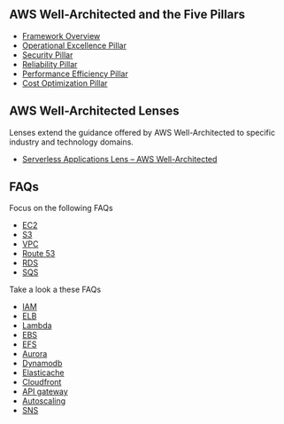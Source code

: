 ## AWS Well-Architected and the Five Pillars
* [Framework Overview](https://d1.awsstatic.com/whitepapers/architecture/AWS_Well-Architected_Framework.pdf)
* [Operational Excellence Pillar](https://d1.awsstatic.com/whitepapers/architecture/AWS-Operational-Excellence-Pillar.pdf)
* [Security Pillar](https://d1.awsstatic.com/whitepapers/architecture/AWS-Security-Pillar.pdf)
* [Reliability Pillar](https://d1.awsstatic.com/whitepapers/architecture/AWS-Reliability-Pillar.pdf)
* [Performance Efficiency Pillar](https://d1.awsstatic.com/whitepapers/architecture/AWS-Performance-Efficiency-Pillar.pdf)
* [Cost Optimization Pillar](https://d1.awsstatic.com/whitepapers/architecture/AWS-Cost-Optimization-Pillar.pdf)

## AWS Well-Architected Lenses
Lenses extend the guidance offered by AWS Well-Architected to specific industry and technology domains.
* [Serverless Applications Lens – AWS Well-Architected](https://d1.awsstatic.com/whitepapers/architecture/AWS-Serverless-Applications-Lens.pdf?did=wp_card&trk=wp_card)

## FAQs
Focus on the following FAQs
* [EC2](https://aws.amazon.com/ec2/faqs/)
* [S3](https://aws.amazon.com/s3/faqs/)
* [VPC](https://aws.amazon.com/vpc/faqs/)
* [Route 53](https://aws.amazon.com/route53/faqs/)
* [RDS](https://aws.amazon.com/rds/faqs/)
* [SQS](https://aws.amazon.com/sqs/faqs/)

Take a look a these FAQs
* [IAM](https://aws.amazon.com/iam/faqs/)
* [ELB](https://aws.amazon.com/elasticloadbalancing/faqs/)
* [Lambda](https://aws.amazon.com/lambda/faqs/)
* [EBS](https://aws.amazon.com/ebs/faqs/)
* [EFS](https://aws.amazon.com/efs/faqs/)
* [Aurora](https://aws.amazon.com/rds/aurora/faqs/)
* [Dynamodb](https://aws.amazon.com/dynamodb/faqs/)
* [Elasticache](https://aws.amazon.com/elasticache/faqs/)
* [Cloudfront](https://aws.amazon.com/cloudfront/faqs/)
* [API gateway](https://aws.amazon.com/api-gateway/faqs/)
* [Autoscaling](https://aws.amazon.com/autoscaling/faqs/)
* [SNS](https://aws.amazon.com/sns/faqs/) 